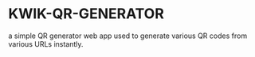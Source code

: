 # KWIK-QR-GENERATOR
a simple QR generator web app used to generate various QR codes from various URLs instantly.
